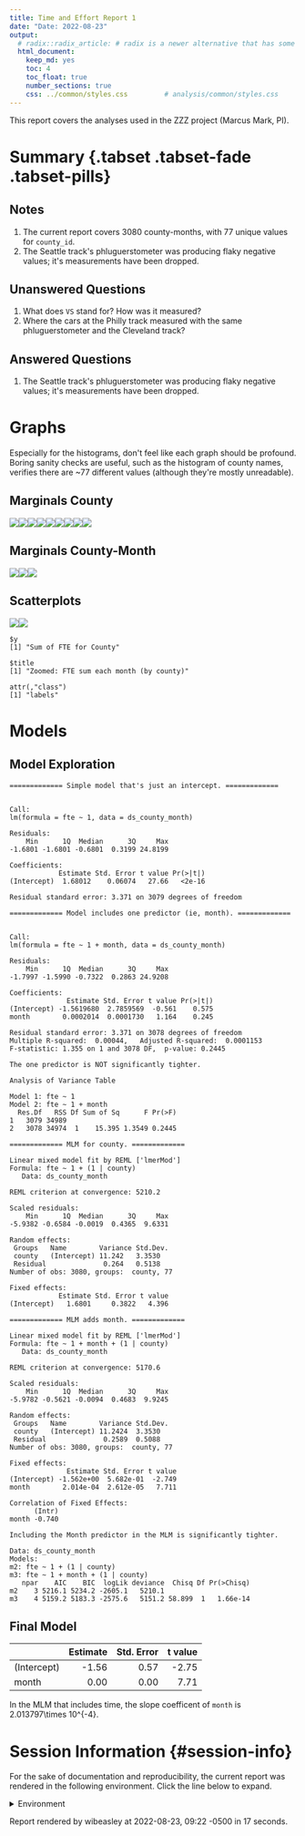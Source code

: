 ```yaml
---
title: Time and Effort Report 1
date: "Date: 2022-08-23"
output:
  # radix::radix_article: # radix is a newer alternative that has some advantages over `html_document`.
  html_document:
    keep_md: yes
    toc: 4
    toc_float: true
    number_sections: true
    css: ../common/styles.css         # analysis/common/styles.css
---
```


This report covers the analyses used in the ZZZ project (Marcus Mark, PI).

<!--  Set the working directory to the repository's base directory; this assumes the report is nested inside of two directories.-->


<!-- Set the report-wide options, and point to the external code file. -->


<!-- Load 'sourced' R files.  Suppress the output when loading sources. -->


<!-- Load packages, or at least verify they're available on the local machine.  Suppress the output when loading packages. -->


<!-- Load any global functions and variables declared in the R file.  Suppress the output. -->


<!-- Declare any global functions specific to a Rmd output.  Suppress the output. -->


<!-- Load the datasets.   -->


<!-- Tweak the datasets.   -->


Summary {.tabset .tabset-fade .tabset-pills}
===========================================================================

Notes
---------------------------------------------------------------------------

1. The current report covers 3080 county-months, with 77 unique values for `county_id`.
1. The Seattle track's phluguerstometer was producing flaky negative values; it's measurements have been dropped.


Unanswered Questions
---------------------------------------------------------------------------

1. What does `VS` stand for?  How was it measured?
1. Where the cars at the Philly track measured with the same phluguerstometer and the Cleveland track?


Answered Questions
---------------------------------------------------------------------------

1. The Seattle track's phluguerstometer was producing flaky negative values; it's measurements have been dropped.


Graphs
===========================================================================
Especially for the histograms, don't feel like each graph should be profound.
Boring sanity checks are useful,
such as the histogram of county names,
verifies there are ~77 different values (although they're mostly unreadable).


Marginals County
---------------------------------------------------------------------------

![](figure-png/marginals-county-1.png)<!-- -->![](figure-png/marginals-county-2.png)<!-- -->![](figure-png/marginals-county-3.png)<!-- -->![](figure-png/marginals-county-4.png)<!-- -->![](figure-png/marginals-county-5.png)<!-- -->![](figure-png/marginals-county-6.png)<!-- -->![](figure-png/marginals-county-7.png)<!-- -->![](figure-png/marginals-county-8.png)<!-- -->![](figure-png/marginals-county-9.png)<!-- -->

Marginals County-Month
---------------------------------------------------------------------------

![](figure-png/marginals-county-month-1.png)<!-- -->![](figure-png/marginals-county-month-2.png)<!-- -->![](figure-png/marginals-county-month-3.png)<!-- -->


Scatterplots
---------------------------------------------------------------------------

![](figure-png/scatterplots-1.png)<!-- -->![](figure-png/scatterplots-2.png)<!-- -->

```
$y
[1] "Sum of FTE for County"

$title
[1] "Zoomed: FTE sum each month (by county)"

attr(,"class")
[1] "labels"
```


Models
===========================================================================

Model Exploration
---------------------------------------------------------------------------

```
============= Simple model that's just an intercept. =============
```

```

Call:
lm(formula = fte ~ 1, data = ds_county_month)

Residuals:
    Min      1Q  Median      3Q     Max 
-1.6801 -1.6801 -0.6801  0.3199 24.8199 

Coefficients:
            Estimate Std. Error t value Pr(>|t|)
(Intercept)  1.68012    0.06074   27.66   <2e-16

Residual standard error: 3.371 on 3079 degrees of freedom
```

```
============= Model includes one predictor (ie, month). =============
```

```

Call:
lm(formula = fte ~ 1 + month, data = ds_county_month)

Residuals:
    Min      1Q  Median      3Q     Max 
-1.7997 -1.5990 -0.7322  0.2863 24.9208 

Coefficients:
              Estimate Std. Error t value Pr(>|t|)
(Intercept) -1.5619680  2.7859569  -0.561    0.575
month        0.0002014  0.0001730   1.164    0.245

Residual standard error: 3.371 on 3078 degrees of freedom
Multiple R-squared:  0.00044,	Adjusted R-squared:  0.0001153 
F-statistic: 1.355 on 1 and 3078 DF,  p-value: 0.2445
```

```
The one predictor is NOT significantly tighter.
```

```
Analysis of Variance Table

Model 1: fte ~ 1
Model 2: fte ~ 1 + month
  Res.Df   RSS Df Sum of Sq      F Pr(>F)
1   3079 34989                           
2   3078 34974  1    15.395 1.3549 0.2445
```

```
============= MLM for county. =============
```

```
Linear mixed model fit by REML ['lmerMod']
Formula: fte ~ 1 + (1 | county)
   Data: ds_county_month

REML criterion at convergence: 5210.2

Scaled residuals: 
    Min      1Q  Median      3Q     Max 
-5.9382 -0.6584 -0.0019  0.4365  9.6331 

Random effects:
 Groups   Name        Variance Std.Dev.
 county   (Intercept) 11.242   3.3530  
 Residual              0.264   0.5138  
Number of obs: 3080, groups:  county, 77

Fixed effects:
            Estimate Std. Error t value
(Intercept)   1.6801     0.3822   4.396
```

```
============= MLM adds month. =============
```

```
Linear mixed model fit by REML ['lmerMod']
Formula: fte ~ 1 + month + (1 | county)
   Data: ds_county_month

REML criterion at convergence: 5170.6

Scaled residuals: 
    Min      1Q  Median      3Q     Max 
-5.9782 -0.5621 -0.0094  0.4683  9.9245 

Random effects:
 Groups   Name        Variance Std.Dev.
 county   (Intercept) 11.2424  3.3530  
 Residual              0.2589  0.5088  
Number of obs: 3080, groups:  county, 77

Fixed effects:
              Estimate Std. Error t value
(Intercept) -1.562e+00  5.682e-01  -2.749
month        2.014e-04  2.612e-05   7.711

Correlation of Fixed Effects:
      (Intr)
month -0.740
```

```
Including the Month predictor in the MLM is significantly tighter.
```

```
Data: ds_county_month
Models:
m2: fte ~ 1 + (1 | county)
m3: fte ~ 1 + month + (1 | county)
   npar    AIC    BIC  logLik deviance  Chisq Df Pr(>Chisq)
m2    3 5216.1 5234.2 -2605.1   5210.1                     
m3    4 5159.2 5183.3 -2575.6   5151.2 58.899  1   1.66e-14
```


Final Model
---------------------------------------------------------------------------


|            | Estimate| Std. Error| t value|
|:-----------|--------:|----------:|-------:|
|(Intercept) |    -1.56|       0.57|   -2.75|
|month       |     0.00|       0.00|    7.71|

In the MLM that includes time, the slope coefficent of `month` is 2.013797\times 10^{-4}.


Session Information {#session-info}
===========================================================================

For the sake of documentation and reproducibility, the current report was rendered in the following environment.  Click the line below to expand.

<details>
  <summary>Environment <span class="glyphicon glyphicon-plus-sign"></span></summary>

```
─ Session info ──────────────────────────────────────────────
 setting  value
 version  R version 4.2.0 (2022-04-22)
 os       Ubuntu 22.04.1 LTS
 system   x86_64, linux-gnu
 ui       RStudio
 language (EN)
 collate  en_US.UTF-8
 ctype    en_US.UTF-8
 tz       America/Chicago
 date     2022-08-23
 rstudio  2022.07.1+554 Spotted Wakerobin (desktop)
 pandoc   2.18 @ /usr/lib/rstudio/bin/quarto/bin/tools/ (via rmarkdown)

─ Packages ──────────────────────────────────────────────────
 package         * version     date (UTC) lib source
 archive           1.1.5       2022-05-06 [1] CRAN (R 4.2.0)
 assertthat        0.2.1       2019-03-21 [1] CRAN (R 4.2.0)
 backports         1.4.1       2021-12-13 [1] CRAN (R 4.2.0)
 bit               4.0.4       2020-08-04 [1] CRAN (R 4.2.0)
 bit64             4.0.5       2020-08-30 [1] CRAN (R 4.2.0)
 blob              1.2.3       2022-04-10 [1] CRAN (R 4.2.0)
 boot              1.3-28      2021-05-03 [1] CRAN (R 4.2.0)
 bslib             0.4.0       2022-07-16 [1] CRAN (R 4.2.0)
 cachem            1.0.6       2021-08-19 [1] CRAN (R 4.2.0)
 callr             3.7.1       2022-07-13 [1] CRAN (R 4.2.0)
 checkmate         2.1.0       2022-04-21 [1] CRAN (R 4.2.0)
 chron             2.3-57      2022-05-30 [1] CRAN (R 4.2.0)
 cli               3.3.0       2022-04-25 [1] CRAN (R 4.2.0)
 colorspace        2.0-3       2022-02-21 [1] CRAN (R 4.2.0)
 config            0.3.1       2020-12-17 [1] CRAN (R 4.2.0)
 crayon            1.5.1       2022-03-26 [1] CRAN (R 4.2.0)
 DBI               1.1.3       2022-06-18 [1] CRAN (R 4.2.0)
 devtools          2.4.4       2022-07-20 [1] CRAN (R 4.2.0)
 digest            0.6.29      2021-12-01 [1] CRAN (R 4.2.0)
 dplyr             1.0.9       2022-04-28 [1] CRAN (R 4.2.0)
 ellipsis          0.3.2       2021-04-29 [1] CRAN (R 4.2.0)
 evaluate          0.16        2022-08-09 [1] CRAN (R 4.2.0)
 fansi             1.0.3       2022-03-24 [1] CRAN (R 4.2.0)
 farver            2.1.1       2022-07-06 [1] CRAN (R 4.2.0)
 fastmap           1.1.0       2021-01-25 [1] CRAN (R 4.2.0)
 forcats           0.5.2       2022-08-19 [1] CRAN (R 4.2.0)
 fs                1.5.2       2021-12-08 [1] CRAN (R 4.2.0)
 generics          0.1.3       2022-07-05 [1] CRAN (R 4.2.0)
 ggplot2         * 3.3.6       2022-05-03 [1] CRAN (R 4.2.0)
 glue              1.6.2       2022-02-24 [1] CRAN (R 4.2.0)
 gsubfn          * 0.7         2018-03-16 [1] CRAN (R 4.2.0)
 gtable            0.3.0       2019-03-25 [1] CRAN (R 4.2.0)
 highr             0.9         2021-04-16 [1] CRAN (R 4.2.0)
 hms               1.1.2       2022-08-19 [1] CRAN (R 4.2.0)
 htmltools         0.5.3       2022-07-18 [1] CRAN (R 4.2.0)
 htmlwidgets       1.5.4       2021-09-08 [1] CRAN (R 4.2.0)
 httpuv            1.6.5       2022-01-05 [1] CRAN (R 4.2.0)
 import            1.3.0       2022-05-23 [1] CRAN (R 4.2.0)
 jquerylib         0.1.4       2021-04-26 [1] CRAN (R 4.2.0)
 jsonlite          1.8.0       2022-02-22 [1] CRAN (R 4.2.0)
 knitr           * 1.39        2022-04-26 [1] CRAN (R 4.2.0)
 labeling          0.4.2       2020-10-20 [1] CRAN (R 4.2.0)
 later             1.3.0       2021-08-18 [1] CRAN (R 4.2.0)
 lattice           0.20-45     2021-09-22 [4] CRAN (R 4.2.0)
 lifecycle         1.0.1       2021-09-24 [1] CRAN (R 4.2.0)
 lme4            * 1.1-30      2022-07-08 [1] CRAN (R 4.2.0)
 lubridate         1.8.0       2021-10-07 [1] CRAN (R 4.2.0)
 magrittr          2.0.3       2022-03-30 [1] CRAN (R 4.2.0)
 MASS              7.3-57      2022-04-22 [4] CRAN (R 4.2.0)
 Matrix          * 1.4-1       2022-03-23 [1] CRAN (R 4.2.0)
 memoise           2.0.1       2021-11-26 [1] CRAN (R 4.2.0)
 mgcv              1.8-40      2022-03-29 [1] CRAN (R 4.2.0)
 mime              0.12        2021-09-28 [1] CRAN (R 4.2.0)
 miniUI            0.1.1.1     2018-05-18 [1] CRAN (R 4.2.0)
 minqa             1.2.4       2014-10-09 [1] CRAN (R 4.2.0)
 munsell           0.5.0       2018-06-12 [1] CRAN (R 4.2.0)
 nlme              3.1-159     2022-08-09 [1] CRAN (R 4.2.0)
 nloptr            2.0.3       2022-05-26 [1] CRAN (R 4.2.0)
 odbc              1.3.3       2021-11-30 [1] CRAN (R 4.2.0)
 OuhscMunge        0.2.0.9015  2022-05-22 [1] Github (OuhscBbmc/OuhscMunge@4e04b6f)
 pillar            1.8.1       2022-08-19 [1] CRAN (R 4.2.0)
 pkgbuild          1.3.1       2021-12-20 [1] CRAN (R 4.2.0)
 pkgconfig         2.0.3       2019-09-22 [1] CRAN (R 4.2.0)
 pkgload           1.3.0       2022-06-27 [1] CRAN (R 4.2.0)
 png               0.1-7       2013-12-03 [1] CRAN (R 4.2.0)
 prettyunits       1.1.1       2020-01-24 [1] CRAN (R 4.2.0)
 processx          3.7.0       2022-07-07 [1] CRAN (R 4.2.0)
 profvis           0.3.7       2020-11-02 [1] CRAN (R 4.2.0)
 promises          1.2.0.1     2021-02-11 [1] CRAN (R 4.2.0)
 proto           * 1.0.0       2016-10-29 [1] CRAN (R 4.2.0)
 ps                1.7.1       2022-06-18 [1] CRAN (R 4.2.0)
 purrr             0.3.4       2020-04-17 [1] CRAN (R 4.2.0)
 R6                2.5.1       2021-08-19 [1] CRAN (R 4.2.0)
 Rcpp              1.0.9       2022-07-08 [1] CRAN (R 4.2.0)
 readr             2.1.2       2022-01-30 [1] CRAN (R 4.2.0)
 remotes           2.4.2       2021-11-30 [1] CRAN (R 4.2.0)
 reticulate        1.25        2022-05-11 [1] CRAN (R 4.2.0)
 rlang             1.0.4       2022-07-12 [1] CRAN (R 4.2.0)
 rmarkdown         2.15        2022-08-16 [1] CRAN (R 4.2.0)
 RSQLite         * 2.2.16      2022-08-17 [1] CRAN (R 4.2.0)
 rstudioapi        0.13        2020-11-12 [1] CRAN (R 4.2.0)
 sass              0.4.2       2022-07-16 [1] CRAN (R 4.2.0)
 scales            1.2.1       2022-08-20 [1] CRAN (R 4.2.0)
 sessioninfo       1.2.2       2021-12-06 [1] CRAN (R 4.2.0)
 shiny             1.7.2       2022-07-19 [1] CRAN (R 4.2.0)
 sqldf           * 0.4-11      2017-06-28 [1] CRAN (R 4.2.0)
 stringi           1.7.8       2022-07-11 [1] CRAN (R 4.2.0)
 stringr           1.4.1       2022-08-20 [1] CRAN (R 4.2.0)
 TabularManifest   0.1-16.9003 2022-05-22 [1] Github (Melinae/TabularManifest@b966a2b)
 testit            0.13        2021-04-14 [1] CRAN (R 4.2.0)
 tibble            3.1.8       2022-07-22 [1] CRAN (R 4.2.0)
 tidyr             1.2.0       2022-02-01 [1] CRAN (R 4.2.0)
 tidyselect        1.1.2       2022-02-21 [1] CRAN (R 4.2.0)
 tzdb              0.3.0       2022-03-28 [1] CRAN (R 4.2.0)
 urlchecker        1.0.1       2021-11-30 [1] CRAN (R 4.2.0)
 usethis           2.1.6       2022-05-25 [1] CRAN (R 4.2.0)
 utf8              1.2.2       2021-07-24 [1] CRAN (R 4.2.0)
 vctrs             0.4.1       2022-04-13 [1] CRAN (R 4.2.0)
 viridisLite       0.4.0       2021-04-13 [1] CRAN (R 4.2.0)
 vroom             1.5.7       2021-11-30 [1] CRAN (R 4.2.0)
 withr             2.5.0       2022-03-03 [1] CRAN (R 4.2.0)
 xfun              0.32        2022-08-10 [1] CRAN (R 4.2.0)
 xtable            1.8-4       2019-04-21 [1] CRAN (R 4.2.0)
 yaml              2.3.5       2022-02-21 [1] CRAN (R 4.2.0)
 zoo               1.8-10      2022-04-15 [1] CRAN (R 4.2.0)

 [1] /home/wibeasley/R/x86_64-pc-linux-gnu-library/4.2
 [2] /usr/local/lib/R/site-library
 [3] /usr/lib/R/site-library
 [4] /usr/lib/R/library

─────────────────────────────────────────────────────────────
```
</details>



Report rendered by wibeasley at 2022-08-23, 09:22 -0500 in 17 seconds.
